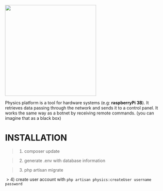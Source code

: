 <img src="https://s9.postimg.org/9qm3kmdr3/logo4.png" width="300">

Physics platform is a tool for hardware systems (e.g: **raspberryPi 3B**).
It retrieves data passing through the network and sends it to a control panel.
It works the same way as a botnet by receiving remote commands.
(you can imagine that as a black box)

# INSTALLATION

  > 1) composer update

  > 2) generate .env with database information
  
  > 3) php artisan migrate
  
  > 4) create user account with ```php artisan physics:createUser username password```

